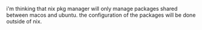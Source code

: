 i'm thinking that nix pkg manager will only manage packages shared between
    macos and ubuntu. the configuration of the packages will be done outside of nix.
